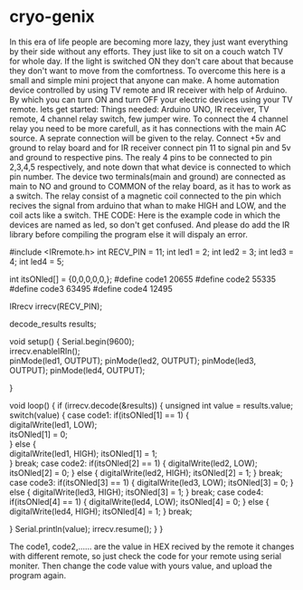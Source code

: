 # cryo-genix
In this era of life people are becoming more lazy, they just want everything by their side without any efforts. They just like to sit on a couch watch TV for whole day.
If the light is switched ON they don't care about that because they don't want to move from the comfortness. To overcome this here is a small and simple mini project that anyone can make.
A home automation device controlled by using TV remote and IR receiver with help of Arduino. By which you can turn ON and turn OFF your electric devices using your TV remote.
lets get started:
Things needed: Arduino UNO,  IR receiver, TV remote, 4 channel relay switch, few jumper wire.
To connect the 4 channel relay you need to be more carefull, as it has connections with the main AC source. A seprate connection will be given to the relay.
Connect +5v and ground to relay board and for IR receiver connect pin 11 to signal pin and 5v and ground to respective pins.
The realy 4 pins to be connected to pin 2,3,4,5 respectively, and note down that what device is connected to which pin number.
The device two terminals(main and ground) are connected as main to NO and ground to COMMON of the relay board, as it has to work as a switch.
The relay consist of a magnetic coil connected to the pin which recives the signal from arduino that whan to make HIGH and LOW, and the coil acts like a switch.
THE CODE:
Here is the example code in which the devices are named as led, so don't get confused.
And please do add the IR library before compiling the program else it will dispaly an error.


 #include <IRremote.h>
 int RECV_PIN = 11; 
 int led1 = 2;
 int led2 = 3;
 int led3 = 4;
 int led4 = 5;



 int itsONled[] = {0,0,0,0,0,};
 #define code1   20655
 #define code2   55335 
 #define code3   63495 
 #define code4   12495 

 IRrecv irrecv(RECV_PIN);
 
 decode_results results;
 
 void setup()
 {
   Serial.begin(9600);   
   irrecv.enableIRIn();  
   pinMode(led1, OUTPUT);
   pinMode(led2, OUTPUT);
   pinMode(led3, OUTPUT);
   pinMode(led4, OUTPUT);
    
   
   }
 
void loop() {
     if (irrecv.decode(&results)) {
     unsigned int value = results.value;
     switch(value) {
       case code1:
         if(itsONled[1] == 1) {       
            digitalWrite(led1, LOW);   
            itsONled[1] = 0;           
         } else {                      
             digitalWrite(led1, HIGH); 
             itsONled[1] = 1;          
         }
          break; 
            case code2:
         if(itsONled[2] == 1) {
            digitalWrite(led2, LOW);
            itsONled[2] = 0;
         } else {
             digitalWrite(led2, HIGH);
             itsONled[2] = 1;
         }
          break;
            case code3:
         if(itsONled[3] == 1) {
            digitalWrite(led3, LOW);
            itsONled[3] = 0;
         } else
         {
             digitalWrite(led3, HIGH);
             itsONled[3] = 1;
         }
          break;
            case code4:
         if(itsONled[4] == 1) {
            digitalWrite(led4, LOW);
            itsONled[4] = 0;
         } else
         {
             digitalWrite(led4, HIGH);
             itsONled[4] = 1;
         }
          break;
         
  }
    Serial.println(value);
    irrecv.resume();
  }
}

The code1, code2,...... are the value in HEX recived by the remote it changes with different remote, so just check the code for your remote using serial moniter.
Then change the code value with yours value, and upload the program again.

